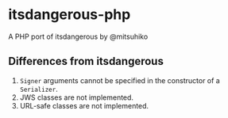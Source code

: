 # itsdangerous-php

A PHP port of itsdangerous by @mitsuhiko

## Differences from itsdangerous

1. `Signer` arguments cannot be specified in the constructor of a `Serializer`.
2. JWS classes are not implemented.
3. URL-safe classes are not implemented.
